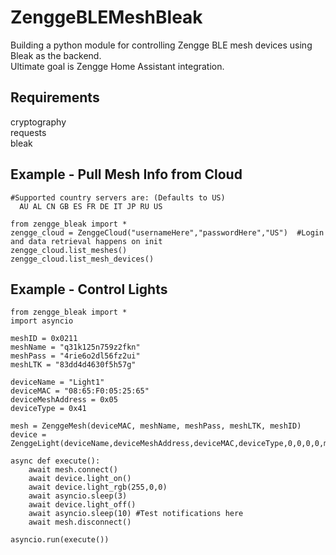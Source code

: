ZenggeBLEMeshBleak
=========================================
Building a python module for controlling Zengge BLE mesh devices using Bleak as the backend.<br/>
Ultimate goal is Zengge Home Assistant integration.<br/>

Requirements
------------
cryptography<br/>
requests <br/>
bleak<br/>

Example - Pull Mesh Info from Cloud
----------------------------------------
```
#Supported country servers are: (Defaults to US)
  AU AL CN GB ES FR DE IT JP RU US

from zengge_bleak import *
zengge_cloud = ZenggeCloud("usernameHere","passwordHere","US")  #Login and data retrieval happens on init
zengge_cloud.list_meshes()
zengge_cloud.list_mesh_devices()
```

Example - Control Lights
----------------------------
```
from zengge_bleak import *
import asyncio

meshID = 0x0211
meshName = "q31k125n759z2fkn"
meshPass = "4rie6o2dl56fz2ui"
meshLTK = "83dd4d4630f5h57g"

deviceName = "Light1"
deviceMAC = "08:65:F0:05:25:65"
deviceMeshAddress = 0x05
deviceType = 0x41

mesh = ZenggeMesh(deviceMAC, meshName, meshPass, meshLTK, meshID)
device = ZenggeLight(deviceName,deviceMeshAddress,deviceMAC,deviceType,0,0,0,0,mesh)

async def execute():
    await mesh.connect()
    await device.light_on()
    await device.light_rgb(255,0,0)
    await asyncio.sleep(3)
    await device.light_off()
    await asyncio.sleep(10) #Test notifications here
    await mesh.disconnect()

asyncio.run(execute())
```
